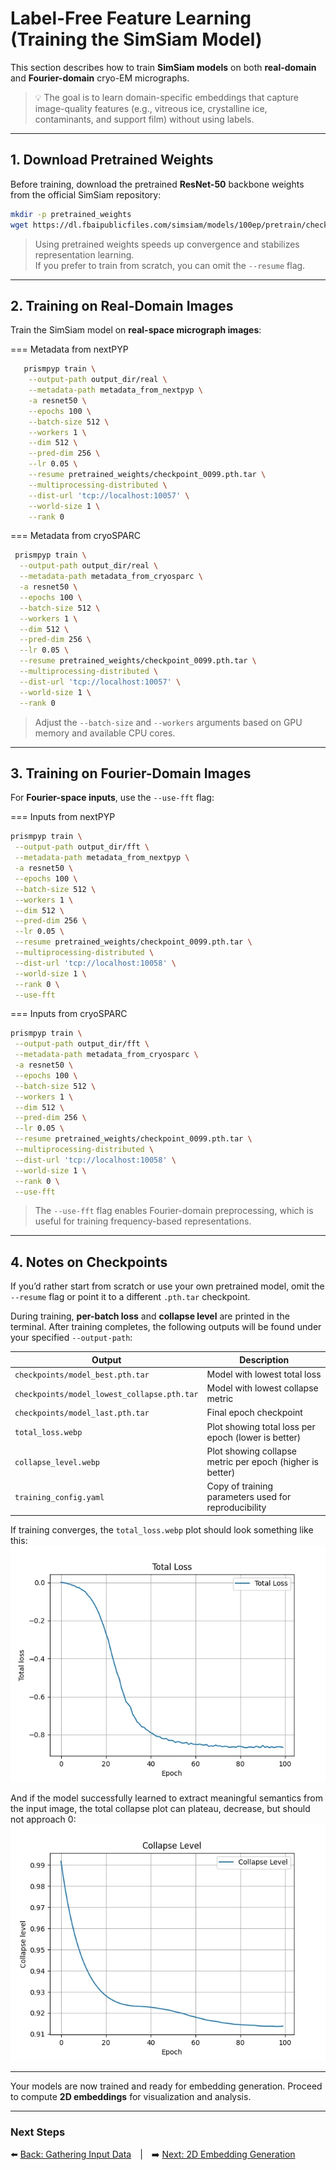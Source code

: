 # Label-Free Feature Learning (Training the SimSiam Model)

This section describes how to train **SimSiam models** on both **real-domain** and **Fourier-domain** cryo-EM micrographs.

> 💡 The goal is to learn domain-specific embeddings that capture image-quality features (e.g., vitreous ice, crystalline ice, contaminants, and support film) without using labels.

---

## 1. Download Pretrained Weights

Before training, download the pretrained **ResNet-50** backbone weights from the official SimSiam repository:

```bash
mkdir -p pretrained_weights
wget https://dl.fbaipublicfiles.com/simsiam/models/100ep/pretrain/checkpoint_0099.pth.tar -P pretrained_weights/
```

> Using pretrained weights speeds up convergence and stabilizes representation learning.  
> If you prefer to train from scratch, you can omit the `--resume` flag.

---

## 2. Training on Real-Domain Images

Train the SimSiam model on **real-space micrograph images**:

=== Metadata from nextPYP
```bash
   prismpyp train \
    --output-path output_dir/real \
    --metadata-path metadata_from_nextpyp \
    -a resnet50 \
    --epochs 100 \
    --batch-size 512 \
    --workers 1 \
    --dim 512 \
    --pred-dim 256 \
    --lr 0.05 \
    --resume pretrained_weights/checkpoint_0099.pth.tar \
    --multiprocessing-distributed \
    --dist-url 'tcp://localhost:10057' \
    --world-size 1 \
    --rank 0
  ```

=== Metadata from cryoSPARC

  ```bash
   prismpyp train \
    --output-path output_dir/real \
    --metadata-path metadata_from_cryosparc \
    -a resnet50 \
    --epochs 100 \
    --batch-size 512 \
    --workers 1 \
    --dim 512 \
    --pred-dim 256 \
    --lr 0.05 \
    --resume pretrained_weights/checkpoint_0099.pth.tar \
    --multiprocessing-distributed \
    --dist-url 'tcp://localhost:10057' \
    --world-size 1 \
    --rank 0
  ```
> Adjust the `--batch-size` and `--workers` arguments based on GPU memory and available CPU cores.

---

## 3. Training on Fourier-Domain Images

For **Fourier-space inputs**, use the `--use-fft` flag:

=== Inputs from nextPYP
   ```bash
   prismpyp train \
    --output-path output_dir/fft \
    --metadata-path metadata_from_nextpyp \
    -a resnet50 \
    --epochs 100 \
    --batch-size 512 \
    --workers 1 \
    --dim 512 \
    --pred-dim 256 \
    --lr 0.05 \
    --resume pretrained_weights/checkpoint_0099.pth.tar \
    --multiprocessing-distributed \
    --dist-url 'tcp://localhost:10058' \
    --world-size 1 \
    --rank 0 \
    --use-fft
   ```

=== Inputs from cryoSPARC

   ```bash
   prismpyp train \
    --output-path output_dir/fft \
    --metadata-path metadata_from_cryosparc \
    -a resnet50 \
    --epochs 100 \
    --batch-size 512 \
    --workers 1 \
    --dim 512 \
    --pred-dim 256 \
    --lr 0.05 \
    --resume pretrained_weights/checkpoint_0099.pth.tar \
    --multiprocessing-distributed \
    --dist-url 'tcp://localhost:10058' \
    --world-size 1 \
    --rank 0 \
    --use-fft
   ```

> The `--use-fft` flag enables Fourier-domain preprocessing, which is useful for training frequency-based representations.

---

## 4. Notes on Checkpoints

If you’d rather start from scratch or use your own pretrained model, omit the `--resume` flag or point it to a different `.pth.tar` checkpoint.

During training, **per-batch loss** and **collapse level** are printed in the terminal. After training completes, the following outputs will be found under your specified `--output-path`:

| Output | Description |
|---------|--------------|
| `checkpoints/model_best.pth.tar` | Model with lowest total loss |
| `checkpoints/model_lowest_collapse.pth.tar` | Model with lowest collapse metric |
| `checkpoints/model_last.pth.tar` | Final epoch checkpoint |
| `total_loss.webp` | Plot showing total loss per epoch (lower is better) |
| `collapse_level.webp` | Plot showing collapse metric per epoch (higher is better) |
| `training_config.yaml` | Copy of training parameters used for reproducibility |

If training converges, the ```total_loss.webp``` plot should look something like this:
![loss plot](assets/total_loss.webp)

And if the model successfully learned to extract meaningful semantics from the input image, the total collapse plot can plateau, decrease, but should not approach 0:
![collapse](assets/collapse_level.webp)

---

Your models are now trained and ready for embedding generation.
Proceed to compute **2D embeddings** for visualization and analysis.

---

### Next Steps
⬅️ [Back: Gathering Input Data](metadata.md) | ➡️ [Next: 2D Embedding Generation](eval2d.md)
